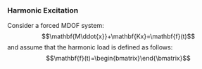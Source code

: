 ### Harmonic Excitation
Consider a forced MDOF system:
$$\mathbf{M\ddot{x}}+\mathbf{Kx}=\mathbf{f}(t)$$
and assume that the harmonic load is defined as follows:
$$\mathbf{f}(t)=\begin{bmatrix}\end{\bmatrix}$$